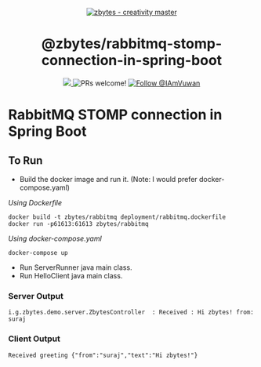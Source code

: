 <p align="center">
  <a href="https://zbytes.github.io">
    <img alt="zbytes - creativity master" src="https://raw.githubusercontent.com/zbytes/zbytes.github.io/master/static/android-chrome-192x192.png" />
  </a>
</p>
<h1 align="center">
  @zbytes/rabbitmq-stomp-connection-in-spring-boot
</h1>

<p align="center">
  <a href="https://github.com/zbytes/rabbitmq-stomp-connection-in-spring-boot/blob/master/LICENSE">
    <img src="https://img.shields.io/badge/license-MIT-blue.svg" />
  </a>
  <img src="https://img.shields.io/badge/PRs-welcome-brightgreen.svg" alt="PRs welcome!" />
  <a href="https://twitter.com/intent/follow?screen_name=IAmVuwan">
      <img src="https://img.shields.io/twitter/follow/IAmVuwan.svg?label=Follow%20@IAmVuwan" alt="Follow @IAmVuwan" />
    </a>
</p>

# RabbitMQ STOMP connection in Spring Boot

## To Run

- Build the docker image and run it. (Note: I would prefer docker-compose.yaml)

*Using Dockerfile*

```
docker build -t zbytes/rabbitmq deployment/rabbitmq.dockerfile
docker run -p61613:61613 zbytes/rabbitmq
```

*Using docker-compose.yaml*

```
docker-compose up
```

- Run ServerRunner java main class.
- Run HelloClient java main class.

### Server Output
```
i.g.zbytes.demo.server.ZbytesController  : Received : Hi zbytes! from: suraj
```
 
### Client Output

```
Received greeting {"from":"suraj","text":"Hi zbytes!"}
```